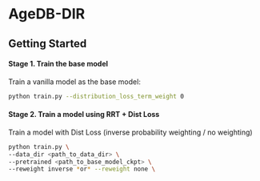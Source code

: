 # AgeDB-DIR

## Getting Started

#### Stage 1. Train the base model
Train a vanilla model as the base model: 
```bash
python train.py --distribution_loss_term_weight 0
```

#### Stage 2. Train a model using RRT + Dist Loss
Train a model with Dist Loss (inverse probability weighting / no weighting)
```bash
python train.py \
--data_dir <path_to_data_dir> \
--pretrained <path_to_base_model_ckpt> \
--reweight inverse *or* --reweight none \
